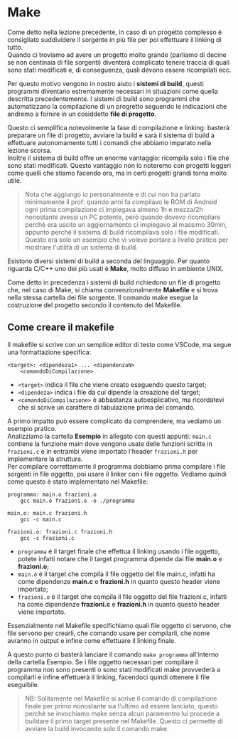 # Make
Come detto nella lezione precedente, in caso di un progetto complesso è consigliato suddividere il sorgente in più file per poi effettuare il linking di tutto.  
Quando ci troviamo ad avere un progetto molto grande (parliamo di decine se non centinaia di file sorgenti) diventerà complicato tenere traccia di quali sono stati modificati e, di conseguenza, quali devono essere ricompilati ecc.

Per questo motivo vengono in nostro aiuto i **sistemi di build**, questi programmi diventano estremamente necessari in situazioni come quella descritta precedentemente. I sistemi di build sono programmi che automatizzano la compilazione di un progretto seguendo le indicazioni che andremo a fornire in un cosiddetto **file di progetto**.

Questo ci semplifica notevolmente la fase di compilazione e linking: basterà preparare un file di progetto, avviare la build e sarà il sistema di build a effettuare autonomamente tutti i comandi che abbiamo imparato nella lezione scorsa.  
Inoltre il sistema di build offre un enorme vantaggio: ricompila solo i file che sono stati modificati. Questo vantaggio non lo noteremo con progetti leggeri come quelli che stiamo facendo ora, ma in certi progetti grandi torna molto utile.

> Nota che aggiungo io personalmente e di cui non ha parlato minimamente il prof: quando anni fa compilavo le ROM di Android ogni prima compilazione ci impiegava almeno 1h e mezza/2h nonostante avessi un PC potente, però quando dovevo ricompilare perchè era uscito un aggiornamento ci impiegavo al massimo 30min, appunto perchè il sistema di build ricompilava solo i file modificati. Questo era solo un esempio che vi volevo portare a livello pratico per mostrare l'utilità di un sistema di build.

Esistono diversi sistemi di build a seconda del linguaggio. Per quanto riguarda C/C++ uno dei più usati è **Make**, molto diffuso in ambiente UNIX.

Come detto in precedenza i sistemi di build richiedono un file di progetto che, nel caso di Make, si chiama convenzionalmente **Makefile** e si trova nella stessa cartella dei file sorgente.
Il comando make esegue la costruzione del progetto secondo il contenuto del Makefile.

## Come creare il makefile
Il makefile si scrive con un semplice editor di testo come VSCode, ma segue una formattazione specifica:

```
<target>: <dipendeza1> ... <dipendenzaN>
	<comandoDiCompilazione>
```

- `<target>` indica il file che viene creato eseguendo questo target;
- `<dipendeza>` indica i file da cui dipende la creazione del target;
- `<comandoDiCompilazione>` è abbastanza autoesplicativo, ma ricordatevi che si scrive un carattere di tabulazione prima del comando.

A primo impatto può essere complicato da comprendere, ma vediamo un esempio pratico.  
Analizziamo la cartella **Esempio** in allegato con questi appunti: `main.c` contiene la funzione main dove vengono usate delle funzioni scritte in `frazioni.c` e in entrambi viene importato l'header `frazioni.h` per implementare la struttura.  
Per compilare correttamente il programma dobbiamo prima compilare i file sorgenti in file oggetto, poi usare il linker con i file oggetto. Vediamo quindi come questo è stato implementato nel Makefile:

```
programma: main.o frazioni.o
	gcc main.o frazioni.o -o ./programma

main.o: main.c frazioni.h
	gcc -c main.c

frazioni.o: frazioni.c frazioni.h
	gcc -c frazioni.c

```

 - `programma` è il target finale che effettua il linking usando i file oggetto, potete infatti notare che il target programma dipende dai file **main.o** e **frazioni.o**;
 - `main.o` è il target che compila il file oggetto del file main.c, infatti ha come dipendenze **main.c** e **frazioni.h** in quanto questo header viene importato;
 - `frazioni.o` è il target che compila il file oggetto del file frazioni.c, infatti ha come dipendenze **frazioni.c** e **frazioni.h** in quanto questo header viene importato.

Essenzialmente nel Makefile specifichiamo quali file oggetto ci servono, che file servono per crearli, che comando usare per compilarli, che nome avranno in output e infine come effettuare il linking finale.

A questo punto ci basterà lanciare il comando `make programma` all'interno della cartella Esempio. Se i file oggetto necessari per compilare il programma non sono presenti o sono stati modificati make provvederà a compilarli e infine effettuerà il linking, facendoci quindi ottenere il file eseguibile.

> NB: Solitamente nel Makefile si scrive il comando di compilazione finale per primo nonostante sia l'ultimo ad essere lanciato, questo perchè se invochiamo make senza alcun paramentro lui procede a buildare il primo target presente nel Makefile. Questo ci permette di avviare la build invocando solo il comando make.